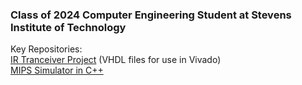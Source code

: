 ### Class of 2024 Computer Engineering Student at Stevens Institute of Technology    
Key Repositories:  
[IR Tranceiver Project](https://github.com/jshepitka/CPE487_Project/tree/main/.UPDATED%20FOR%20DEMO/IR%20Transmitter) (VHDL files for use in Vivado)  
[MIPS Simulator in C++](https://github.com/concept-inversion/ML-simulation-learning/tree/main)
<!--
**christianOConnell/christianOConnell** is a ✨ _special_ ✨ repository because its `README.md` (this file) appears on your GitHub profile.

Here are some ideas to get you started:

- 🔭 I’m currently working on ...
- 🌱 I’m currently learning ...
- 👯 I’m looking to collaborate on ...
- 🤔 I’m looking for help with ...
- 💬 Ask me about ...
- 📫 How to reach me: ...
- 😄 Pronouns: ...
- ⚡ Fun fact: ...
-->
